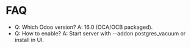 # FAQ

- Q: Which Odoo version? A: 16.0 (OCA/OCB packaged).
- Q: How to enable? A: Start server with --addon postgres_vacuum or install in UI.
